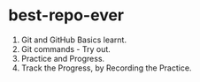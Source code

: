 # best-repo-ever

1. Git and GitHub Basics learnt.
2. Git commands - Try out.
3. Practice and Progress.
4. Track the Progress, by Recording the Practice.